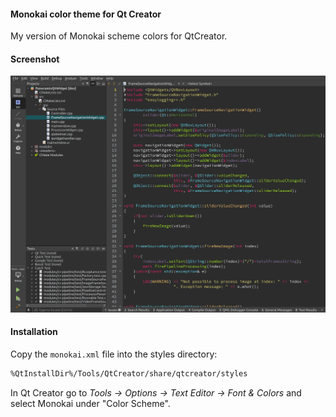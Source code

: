 #### Monokai color theme for Qt Creator
My version of Monokai scheme colors for QtCreator.

#### Screenshot

![](screenshot.jpg "Qt Creator with Monokai theme")

#### Installation

Copy the `monokai.xml` file into the styles directory:

```bash
%QtInstallDir%/Tools/QtCreator/share/qtcreator/styles
```

In Qt Creator go to _Tools -> Options -> Text Editor -> Font & Colors_ and
select Monokai under "Color Scheme".
